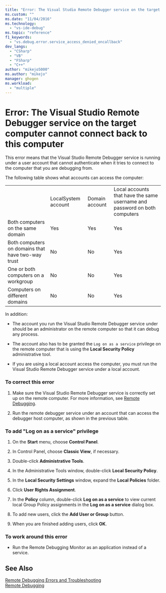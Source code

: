 ```yaml
---
title: "Error: The Visual Studio Remote Debugger service on the target computer cannot connect back to this computer | Microsoft Docs"
ms.custom: ""
ms.date: "11/04/2016"
ms.technology: 
  - "vs-ide-debug"
ms.topic: "reference"
f1_keywords: 
  - "vs.debug.error.service_access_denied_oncallback"
dev_langs: 
  - "CSharp"
  - "VB"
  - "FSharp"
  - "C++"
author: "mikejo5000"
ms.author: "mikejo"
manager: ghogen
ms.workload: 
  - "multiple"
---
```

# Error: The Visual Studio Remote Debugger service on the target computer cannot connect back to this computer
This error means that the Visual Studio Remote Debugger service is running under a user account that cannot authenticate when it tries to connect to the computer that you are debugging from.  
  
 The following table shows what accounts can access the computer:  
  
|||||  
|-|-|-|-|  
||LocalSystem account|Domain account|Local accounts that have the same username and password on both computers|  
|Both computers on the same domain|Yes|Yes|Yes|  
|Both computers on domains that have two-way trust|No|No|Yes|  
|One or both computers on a workgroup|No|No|Yes|  
|Computers on different domains|No|No|Yes|  
  
 In addition:  
  
-   The account you run the Visual Studio Remote Debugger service under should be an administrator on the remote computer so that it can debug any process.  
  
-   The account also has to be granted the `Log on as a service` privilege on the remote computer that is using the **Local Security Policy** administrative tool.  
  
-   If you are using a local account access the computer, you must run the Visual Studio Remote Debugger service under a local account.  
  
### To correct this error  
  
1.  Make sure the Visual Studio Remote Debugger service is correctly set up on the remote computer. For more information, see [Remote Debugging](../debugger/remote-debugging.md).  
  
2.  Run the remote debugger service under an account that can access the debugger host computer, as shown in the previous table.  
  
### To add "Log on as a service" privilege  
  
1.  On the **Start** menu, choose **Control Panel**.  
  
2.  In Control Panel, choose **Classic View**, if necessary.  
  
3.  Double-click **Administrative Tools**.  
  
4.  In the Administrative Tools window, double-click **Local Security Policy**.  
  
5.  In the **Local Security Settings** window, expand the **Local Policies** folder.  
  
6.  Click **User Rights Assignment**.  
  
7.  In the **Policy** column, double-click **Log on as a service** to view current local Group Policy assignments in the **Log on as a service** dialog box.  
  
8.  To add new users, click the **Add User or Group** button.  
  
9. When you are finished adding users, click **OK**.  
  
### To work around this error  
  
-   Run the Remote Debugging Monitor as an application instead of a service.  
  
## See Also  
 [Remote Debugging Errors and Troubleshooting](../debugger/remote-debugging-errors-and-troubleshooting.md)   
 [Remote Debugging](../debugger/remote-debugging.md)